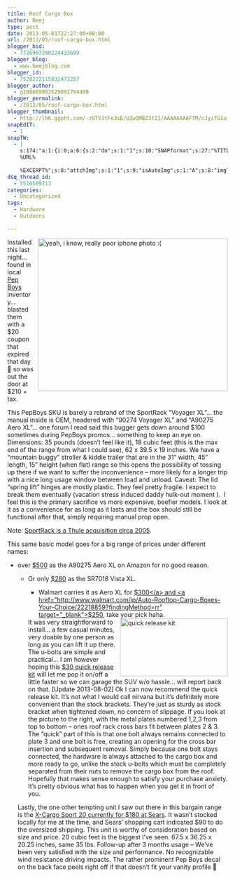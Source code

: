 ```yaml
---
title: Roof Cargo Box
author: Beej
type: post
date: 2013-05-01T22:27:00+00:00
url: /2013/05/roof-cargo-box.html
blogger_bid:
  - 7726907200224433699
blogger_blog:
  - www.beejblog.com
blogger_id:
  - 7528222115032473257
blogger_author:
  - g108669953529091704409
blogger_permalink:
  - /2013/05/roof-cargo-box.html
blogger_thumbnail:
  - http://lh6.ggpht.com/-zUTVJtFe3sE/UZwQMBZJtII/AAAAAAAAFTM/cJyifG1u-Fo/image%25255B26%25255D.png?imgmax=800
snapEdIT:
  - 1
snapTW:
  - |
    s:174:"a:1:{i:0;a:6:{s:2:"do";s:1:"1";s:10:"SNAPformat";s:27:"%TITLE%
    %URL%
    
    %EXCERPT%";s:8:"attchImg";s:1:"1";s:9:"isAutoImg";s:1:"A";s:8:"imgToUse";s:0:"";s:4:"doTW";s:1:"1";}}";
dsq_thread_id:
  - 5516509213
categories:
  - Uncategorized
tags:
  - Hardware
  - Outdoors

---
```

<a title="yeah, i know, really poor iphone photo :(" href="http://www.pepboys.com/product/details/9511536/00528/" target="_blank"><img title="yeah, i know, really poor iphone photo :(" style="border-left-width: 0px; border-right-width: 0px; background-image: none; border-bottom-width: 0px; float: right; padding-top: 0px; padding-left: 0px; margin: 0px 0px 0px 10px; display: inline; padding-right: 0px; border-top-width: 0px" border="0" alt="yeah, i know, really poor iphone photo :(" align="right" src="http://lh6.ggpht.com/-zUTVJtFe3sE/UZwQMBZJtII/AAAAAAAAFTM/cJyifG1u-Fo/image%25255B26%25255D.png?imgmax=800" width="434" height="348" /></a>Installed this last night&#8230; found in local <a href="http://www.pepboys.com/product/details/9511536/00528/" target="_blank">Pep Boys</a> inventory… blasted them with a $20 coupon that expired that day 🙂 so was out the door at $210 + tax.

This PepBoys SKU is barely a rebrand of the SportRack “Voyager XL”… the manual inside is OEM, headered with “90274 Voyager XL” and “A90275 Aero XL”… one forum I read said this bugger gets down around $100 sometimes during PepBoys promos… something to keep an eye on. Dimensions: 35 pounds (doesn’t feel like it), 18 cubic feet (this is the max end of the range from what I could see), 62 x 39.5 x 19 inches. We have a “mountain buggy” stroller & kiddie trailer that are in the 31” width, 45” length, 15” height (when flat) range so this opens the possibility of tossing up there if we want to suffer the inconvenience – more likely for a longer trip with a nice long usage window between load and unload. Caveat: The lid “spring lift” hinges are mostly plastic. They feel pretty fragile. I expect to break them eventually (vacation stress induced daddy hulk-out moment ).&nbsp; I feel this is the primary sacrifice vs more expensive, beefier models. I look at it as a convenience for as long as it lasts and the box should still be functional after that, simply requiring manual prop open. 

Note: <a href="http://www.thule.com/en-us/ca/about-thule/about-the-brand" target="_blank">SportRack is a Thule acquisition circa 2005</a>. 

This same basic model goes for a big range of prices under different names:

  * over <a href="http://www.amazon.com/gp/offer-listing/B000UULZO0/ref=dp_olp_new?ie=UTF8&condition=new" target="_blank">$500</a> as the A90275 Aero XL on Amazon for no good reason. 
      * Or only <a href="http://www.amazon.com/SportRack-SR7018-Vista-Opening-18-Cubic/dp/B00BCLL8C0/ref=dp_ob_title_sports" target="_blank">$280</a> as the SR7018 Vista XL. 
          * Walmart carries it as Aero XL for <a href="http://www.walmart.com/ip/SportRack-Aero-XL-Roof-Box-Model-A90275/15611297" target="_blank">$300</a> and <a href="http://www.walmart.com/ip/Auto-Rooftop-Cargo-Boxes-Your-Choice/22218859?findingMethod=rr" target="_blank">$250</a>, take your pick haha. </ul> 
        <a title="quick release kit" href="http://www.etrailer.com/Accessories-and-Parts/SportRack/SR04952.html?feed=npn&gclid=CP2cgsf-9bYCFeFxQgodZVUA2g" target="_blank"><img title="quick release kit" style="border-left-width: 0px; border-right-width: 0px; background-image: none; border-bottom-width: 0px; float: right; padding-top: 0px; padding-left: 0px; margin: 0px 0px 0px 10px; display: inline; padding-right: 0px; border-top-width: 0px" border="0" alt="quick release kit" align="right" src="http://lh4.ggpht.com/-GltWs7E7U1o/UZwQMkklYBI/AAAAAAAAFTQ/Qjq_0mjeZ-M/image%25255B27%25255D.png?imgmax=800" width="246" height="132" /></a>It was very straightforward to install… a few casual minutes, very doable by one person as long as you can lift it up there. The u-bolts are simple and practical… I am however hoping this <a href="http://www.etrailer.com/Accessories-and-Parts/SportRack/SR04952.html?feed=npn&gclid=CP2cgsf-9bYCFeFxQgodZVUA2g" target="_blank">$30 quick release kit</a> will let me pop it on/off a little faster so we can garage the SUV w/o hassle… will report back on that. [Update 2013-08-02] Ok I can now recommend the quick release kit. It’s not what I would call nirvana but it’s definitely more convenient than the stock brackets. They’re just as sturdy as stock bracket when tightened down, no concern of slippage. If you look at the picture to the right, with the metal plates numbered 1,2,3 from top to bottom – ones roof rack cross bars fit between plates 2 & 3. The “quick” part of this is that one bolt always remains connected to plate 3 and one bolt is free, creating an opening for the cross bar insertion and subsequent removal. Simply because one bolt stays connected, the hardware is always attached to the cargo box and more ready to go, unlike the stock u-bolts which must be completely separated from their nuts to remove the cargo box from the roof. Hopefully that makes sense enough to satisfy your purchase anxiety. It’s pretty obvious what has to happen when you get it in front of you.
        
        Lastly, the one other tempting unit I saw out there in this bargain range is the <a href="http://www.sears.com/x-cargo-sport-20-car-top-carrier/p-02872030000P?prdNo=1&blockNo=1&blockType=G1" target="_blank">X-Cargo Sport 20 currently for $180 at Sears</a>. It wasn’t stocked locally for me at the time, and Sears’ shopping cart indicated $90 to do the oversized shipping. This unit is worthy of consideration based on size and price. 20 cubic feet is the biggest I’ve seen. 67.5 x 36.25 x 20.25 inches, same 35 lbs. Follow-up after 3 months usage – We’ve been very satisfied with the size and performance. No recognizable wind resistance driving impacts. The rather prominent Pep Boys decal on the back face peels right off if that doesn’t fit your vanity profile 🙂